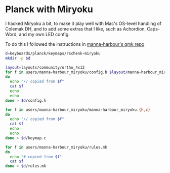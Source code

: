 # Planck with Miryoku

I hacked Miryoku a bit, to make it play well with Mac's OS-level handling of
Colemak DH, and to add some extras that I like, such as Achordion, Caps-Word,
and my own LED config.

To do this I followed the instructions in [manna-harbour's qmk repo](https://github.com/manna-harbour/qmk_firmware/commit/3d7a0b10295d6082de874dde4d78e7d09298364e)

```bash
d=keyboards/planck/keymaps/rschenk-miryoku
mkdir -p $d

layout=layouts/community/ortho_4x12
for f in users/manna-harbour_miryoku/config.h $layout/manna-harbour_miryoku/config.h
do
  echo "// copied from $f"
  cat $f
  echo
  echo
done > $d/config.h

for f in users/manna-harbour_miryoku/manna-harbour_miryoku.{h,c}
do
  echo "// copied from $f"
  cat $f
  echo
  echo
done > $d/keymap.c

for f in users/manna-harbour_miryoku/rules.mk
do
  echo "# copied from $f"
  cat $f
done > $d/rules.mk
```
